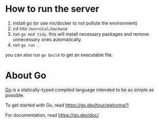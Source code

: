 # How to run the server

1. install go (or use nix/docker to not pollute the environment)
2. cd into `JourniCal/backend`
2. run `go mod tidy`. this will install necessary packages and remove unnecessary ones automatically.
3. run `go run .`

you can also run `go build` to get an executable file.

# About Go

[Go](https://go.dev/) is a statically-typed compiled language intended to be as simple as possible.

To get started with Go, read https://go.dev/tour/welcome/1

For documentation, read https://go.dev/doc/
